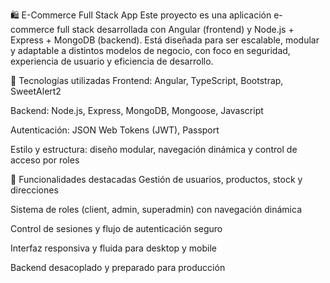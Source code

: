 🛍️ E-Commerce Full Stack App
Este proyecto es una aplicación e-commerce full stack desarrollada con Angular (frontend) y Node.js + Express + MongoDB (backend). Está diseñada para ser escalable, modular y adaptable a distintos modelos de negocio, con foco en seguridad, experiencia de usuario y eficiencia de desarrollo.

🧩 Tecnologías utilizadas
Frontend: Angular, TypeScript, Bootstrap, SweetAlert2

Backend: Node.js, Express, MongoDB, Mongoose, Javascript

Autenticación: JSON Web Tokens (JWT), Passport

Estilo y estructura: diseño modular, navegación dinámica y control de acceso por roles

🎯 Funcionalidades destacadas
Gestión de usuarios, productos, stock y direcciones

Sistema de roles (client, admin, superadmin) con navegación dinámica

Control de sesiones y flujo de autenticación seguro

Interfaz responsiva y fluida para desktop y mobile

Backend desacoplado y preparado para producción
